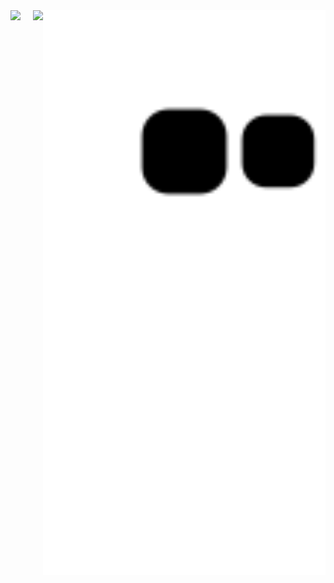 <div style="width: 100%; display: flex"> 
  <img height="180em" style="max-width: 48%;" src="https://emarcarini.vercel.app/api?username=designfas&show_icons=true&theme=tokyonight&include_all_commits=true&count_private=true&border_radius=8&locale=pt-br"/>
  <img height="180em"  style="max-width: 48%;margin-left: 4%" src="https://emarcarini.vercel.app/api/top-langs/?username=designfas&layout=compact&langs_count=7&theme=tokyonight&border_radius=8&locale=pt-br"/>
 <div>
</div>
<img width="100%" src="https://github.com/emarcarini/emarcarini/blob/output/github-contribution-grid-snake.svg"/>
</div>

 
